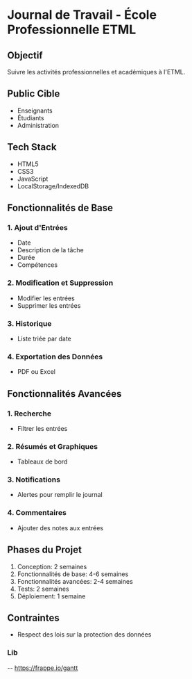 # Journal de Travail - École Professionnelle ETML

## Objectif

Suivre les activités professionnelles et académiques à l'ETML.

## Public Cible

- Enseignants
- Étudiants
- Administration

## Tech Stack

- HTML5
- CSS3
- JavaScript
- LocalStorage/IndexedDB

## Fonctionnalités de Base

### 1. Ajout d'Entrées

- Date
- Description de la tâche
- Durée
- Compétences

### 2. Modification et Suppression

- Modifier les entrées
- Supprimer les entrées

### 3. Historique

- Liste triée par date

### 4. Exportation des Données

- PDF ou Excel
  
## Fonctionnalités Avancées

### 1. Recherche

- Filtrer les entrées

### 2. Résumés et Graphiques

- Tableaux de bord

### 3. Notifications

- Alertes pour remplir le journal

### 4. Commentaires

- Ajouter des notes aux entrées

## Phases du Projet

1. Conception: 2 semaines
2. Fonctionnalités de base: 4-6 semaines
3. Fonctionnalités avancées: 2-4 semaines
4. Tests: 2 semaines
5. Déploiement: 1 semaine

## Contraintes

- Respect des lois sur la protection des données


### Lib
-- https://frappe.io/gantt
